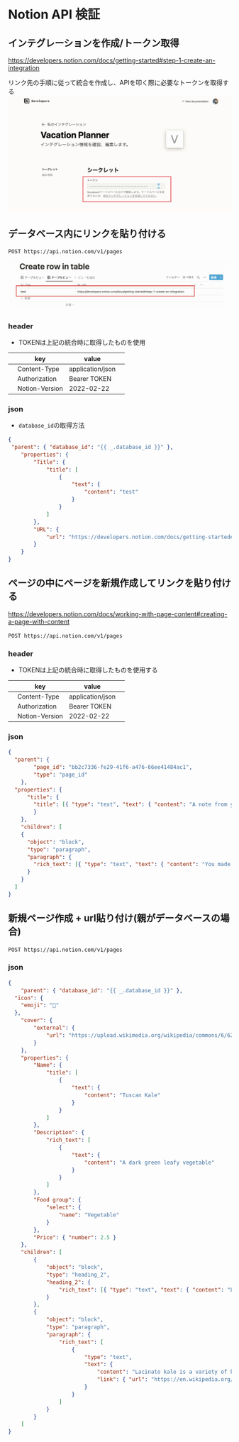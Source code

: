 # Notion API 検証

## インテグレーションを作成/トークン取得
https://developers.notion.com/docs/getting-started#step-1-create-an-integration

リンク先の手順に従って統合を作成し、APIを叩く際に必要なトークンを取得する
![picture 2](images/045a5016a8823a4eb10da57eeb8e008a262150be40084ff92fd379f1fea370a9.png)


## データベース内にリンクを貼り付ける
`POST https://api.notion.com/v1/pages`

![picture 4](images/fec241fd6dfd1e4c90eb7bba80f9823229fcd4b6fa223ef38bba6150ae74fccd.png)

### header
- TOKENは上記の統合時に取得したものを使用

|     | key            | value            |     |
| :-- | -------------- | ---------------- | --- |
|     | Content-Type   | application/json |     |
|     | Authorization  | Bearer TOKEN   |     |
|     | Notion-Version | 2022-02-22       |     |

### json
- `database_id`の取得方法

```json
{
 "parent": { "database_id": "{{ _.database_id }}" },
	"properties": {
		"Title": {
			"title": [
				{
					"text": {
						"content": "test"
					}
				}
			]
		},
		"URL": {
			"url": "https://developers.notion.com/docs/getting-started#step-1-create-an-integration"
		}
	}
}
```


## ページの中にページを新規作成してリンクを貼り付ける
https://developers.notion.com/docs/working-with-page-content#creating-a-page-with-content

`POST https://api.notion.com/v1/pages`

### header
- TOKENは上記の統合時に取得したものを使用する

|     | key            | value            |     |
| :-- | -------------- | ---------------- | --- |
|     | Content-Type   | application/json |     |
|     | Authorization  | Bearer TOKEN   |     |
|     | Notion-Version | 2022-02-22       |     |



### json
```json
{
  "parent": {
		"page_id": "bb2c7336-fe29-41f6-a476-66ee41484ac1",
		"type": "page_id"
	},
  "properties": {
      "title": {
  	    "title": [{ "type": "text", "text": { "content": "A note from your pals at Notion" } }]
        }
    },
    "children": [
    {
      "object": "block",
      "type": "paragraph",
      "paragraph": {
        "rich_text": [{ "type": "text", "text": { "content": "You made this page using the Notion API. Pretty cool, huh? We hope you enjoy building with us." } }]
      }
    }
  ]
}
```




## 新規ページ作成 + url貼り付け(親がデータベースの場合)
`POST https://api.notion.com/v1/pages`

### json
```json
{
	"parent": { "database_id": "{{ _.database_id }}" },
  "icon": {
  	"emoji": "🥬"
  },
	"cover": {
		"external": {
			"url": "https://upload.wikimedia.org/wikipedia/commons/6/62/Tuscankale.jpg"
		}
	},
	"properties": {
		"Name": {
			"title": [
				{
					"text": {
						"content": "Tuscan Kale"
					}
				}
			]
		},
		"Description": {
			"rich_text": [
				{
					"text": {
						"content": "A dark green leafy vegetable"
					}
				}
			]
		},
		"Food group": {
			"select": {
				"name": "Vegetable"
			}
		},
		"Price": { "number": 2.5 }
	},
	"children": [
		{
			"object": "block",
			"type": "heading_2",
			"heading_2": {
				"rich_text": [{ "type": "text", "text": { "content": "Lacinato kale" } }]
			}
		},
		{
			"object": "block",
			"type": "paragraph",
			"paragraph": {
				"rich_text": [
					{
						"type": "text",
						"text": {
							"content": "Lacinato kale is a variety of kale with a long tradition in Italian cuisine, especially that of Tuscany. It is also known as Tuscan kale, Italian kale, dinosaur kale, kale, flat back kale, palm tree kale, or black Tuscan palm.",
							"link": { "url": "https://en.wikipedia.org/wiki/Lacinato_kale" }
						}
					}
				]
			}
		}
	]
}
```
